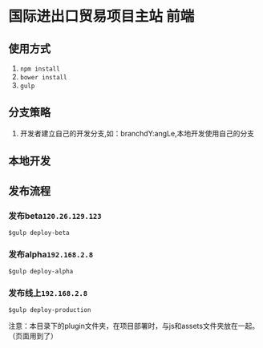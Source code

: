 # 国际进出口贸易项目主站 前端

## 使用方式

1. `npm install`
2. `bower install`
3. `gulp`

## 分支策略

1. 开发者建立自己的开发分支,如：branchdY:angLe,本地开发使用自己的分支


## 本地开发


## 发布流程

### 发布beta```120.26.129.123```

```
$gulp deploy-beta
```

### 发布alpha```192.168.2.8```

```
$gulp deploy-alpha
```

### 发布线上```192.168.2.8```
```
$gulp deploy-production
```  

注意：本目录下的plugin文件夹，在项目部署时，与js和assets文件夹放在一起。（页面用到了）
